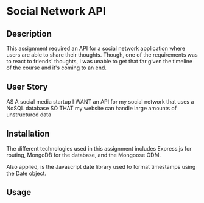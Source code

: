 # Social Network API

## Description 

This assignment required an API for a social network application where users are able to share their thoughts. Though, one of the requirements was to react to friends' thoughts, I was unable to get that far given the timeline of the course and it's coming to an end.

## User Story
AS A social media startup
I WANT an API for my social network that uses a NoSQL database
SO THAT my website can handle large amounts of unstructured data

## Installation

The different technologies used in this assignment includes Express.js for routing, MongoDB for the database, and the Mongoose ODM. 

Also applied, is the Javascript date library used to format timestamps using the Date object.

## Usage

